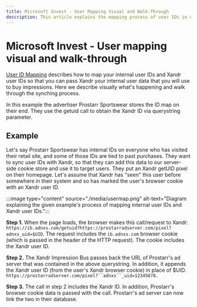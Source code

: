 ```yaml
---
title: Microsoft Invest - User Mapping Visual and Walk-Through
description: This article explains the mapping process of user IDs in order to pass user data that will be used to buy impressions.
---
```


# Microsoft Invest - User mapping visual and walk-through

[User ID Mapping](./user-id-mapping-with-getuid-and-mapuid.md) describes how to map your internal user IDs and Xandr user IDs so that you can pass Xandr your internal user data that you will use to buy impressions. Here we describe visually what's happening and walk through the synching process.

In this example the advertiser Prostarr Sportswear stores the ID map on their end. They use the getuid call to obtain the Xandr ID via querystring parameter.

## Example

Let's say Prostarr Sportswear has internal IDs on everyone who has visited their retail site, and some of those IDs are tied to past
purchases. They want to sync user IDs with Xandr, so that they can add this data to our server-side cookie store and use it to target users. They put an Xandr getUID pixel on their homepage. Let's assume that Xandr has "seen" this user before somewhere in their system and so has marked the user's browser cookie with an Xandr user ID.

:::image type="content" source="./media/usermap.png" alt-text="Diagram explaining the given example's process of mapping internal user IDs and Xandr user IDs.":::

**Step 1.** When the page loads, the browser makes this call/request to Xandr: `https://ib.adnxs.com/getuid?https://prostarradserver.com/pixel?adnxs_uid=$UID`. The request includes the `ib.adnxs.com` browser cookie (which is passed in the header of the HTTP request). The cookie includes the Xandr user ID.

**Step 2.** The Xandr Impression Bus passes back the URL of Prostarr's ad server that was contained in the above querystring. In addition, it appends the Xandr user ID (from the user's Xandr browser cookie) in place of $UID. `https://prostarradserver.com/pixel?``adnxs``_uid=12345678.`

**Step 3.** The call in step 2 includes the Xandr ID. In addition, Prostarr's browser cookie data is passed with the call. Prostarr's ad server can now link the two in their database.
